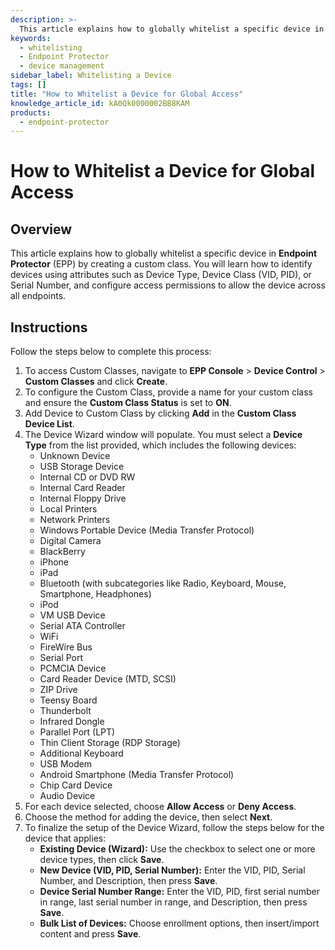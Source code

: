 ```yaml
---
description: >-
  This article explains how to globally whitelist a specific device in Endpoint Protector (EPP) by creating a custom class. You will learn how to identify devices using attributes and configure access permissions.
keywords:
  - whitelisting
  - Endpoint Protector
  - device management
sidebar_label: Whitelisting a Device
tags: []
title: "How to Whitelist a Device for Global Access"
knowledge_article_id: kA0Qk0000002BB8KAM
products:
  - endpoint-protector
---
```


# How to Whitelist a Device for Global Access

## Overview

This article explains how to globally whitelist a specific device in **Endpoint Protector** (EPP) by creating a custom class. You will learn how to identify devices using attributes such as Device Type, Device Class (VID, PID), or Serial Number, and configure access permissions to allow the device across all endpoints.

## Instructions

Follow the steps below to complete this process:

1. To access Custom Classes, navigate to **EPP Console** > **Device Control** > **Custom Classes** and click **Create**.
2. To configure the Custom Class, provide a name for your custom class and ensure the **Custom Class Status** is set to **ON**.
3. Add Device to Custom Class by clicking **Add** in the **Custom Class Device List**.
4. The Device Wizard window will populate. You must select a **Device Type** from the list provided, which includes the following devices:
   - Unknown Device
   - USB Storage Device
   - Internal CD or DVD RW
   - Internal Card Reader
   - Internal Floppy Drive
   - Local Printers
   - Network Printers
   - Windows Portable Device (Media Transfer Protocol)
   - Digital Camera
   - BlackBerry
   - iPhone
   - iPad
   - Bluetooth (with subcategories like Radio, Keyboard, Mouse, Smartphone, Headphones)
   - iPod
   - VM USB Device
   - Serial ATA Controller
   - WiFi
   - FireWire Bus
   - Serial Port
   - PCMCIA Device
   - Card Reader Device (MTD, SCSI)
   - ZIP Drive
   - Teensy Board
   - Thunderbolt
   - Infrared Dongle
   - Parallel Port (LPT)
   - Thin Client Storage (RDP Storage)
   - Additional Keyboard
   - USB Modem
   - Android Smartphone (Media Transfer Protocol)
   - Chip Card Device
   - Audio Device
5. For each device selected, choose **Allow Access** or **Deny Access**.
6. Choose the method for adding the device, then select **Next**.
7. To finalize the setup of the Device Wizard, follow the steps below for the device that applies:
   - **Existing Device (Wizard):** Use the checkbox to select one or more device types, then click **Save**.
   - **New Device (VID, PID, Serial Number):** Enter the VID, PID, Serial Number, and Description, then press **Save**.
   - **Device Serial Number Range:** Enter the VID, PID, first serial number in range, last serial number in range, and Description, then press **Save**.
   - **Bulk List of Devices:** Choose enrollment options, then insert/import content and press **Save**.